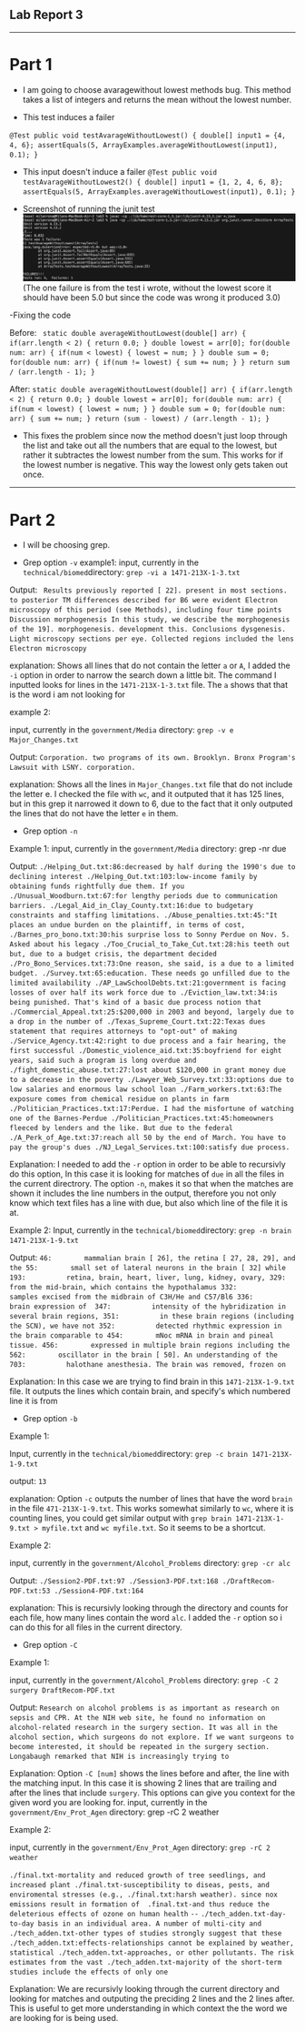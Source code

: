 ## Lab Report 3

---

# Part 1

- I am going to choose avaragewithout lowest methods bug. This method takes a list of integers and returns the mean without the lowest number.

- This test induces a failer

`@Test
  public void testAvarageWithoutLowest() {
    double[] input1 = {4, 4, 6};
    assertEquals(5, ArrayExamples.averageWithoutLowest(input1), 0.1);
  }`


- This input doesn't induce a failer
`@Test
  public void testAvarageWithoutLowest2() {
    double[] input1 = {1, 2, 4, 6, 8};
    assertEquals(5, ArrayExamples.averageWithoutLowest(input1), 0.1);
  }`

- Screenshot of running the junit test
![image_junit](screen_of_junit.png)
(The one failure is from the test i wrote, without the lowest score it should have been 5.0 but since the code was wrong it produced 3.0)

-Fixing the code 

Before: 
` static double averageWithoutLowest(double[] arr) {
    if(arr.length < 2) { return 0.0; }
    double lowest = arr[0];
    for(double num: arr) {
      if(num < lowest) { lowest = num; }
    }
    double sum = 0;
    for(double num: arr) {
      if(num != lowest) { sum += num; }
    }
    return sum / (arr.length - 1);
  }`

After: 
`static double averageWithoutLowest(double[] arr) {
    if(arr.length < 2) { return 0.0; }
    double lowest = arr[0];
    for(double num: arr) {
      if(num < lowest) { lowest = num; }
    }
    double sum = 0;
    for(double num: arr) {
      sum += num;
    }
    return (sum - lowest) / (arr.length - 1);
  }`

  - This fixes the problem since now the method doesn't just loop through the list and take out all the numbers that are equal to the lowest, but rather it subtractes the lowest number from the sum. This works for if the lowest number is negative. This way the lowest only gets taken out once.






---

# Part 2

- I will be choosing grep.


- Grep option `-v`
example1:
input, currently in the `technical/biomed`directory: `grep -vi a 1471-213X-1-3.txt `

Output: ` Results
          previously reported [ 22].
          present in most sections.
          to posterior TM differences described for B6 were evident
          Electron microscopy
          of this period (see Methods), including four time points
        Discussion
          morphogenesis
          In this study, we describe the morphogenesis of the
          19].
          morphogenesis.
          development
          this.
        Conclusions
        dysgenesis. 
          Light microscopy
          sections per eye. Collected regions included the lens
          Electron microscopy`
          
explanation: Shows all lines that do not contain the letter `a` or `A`, I added the `-i` option in order to narrow the search down a little bit. The command I inputted looks for lines in the `1471-213X-1-3.txt` file. The `a` shows that that is the word i am not looking for 

example 2:

input, currently in the `government/Media` directory: `grep -v e Major_Changes.txt`  

Output: 
`Corporation.
two programs of its own.
Brooklyn.
Bronx Program's Lawsuit
with LSNY.
corporation.`

explanation: Shows all the lines in `Major_Changes.txt` file that do not include the letter e. I checked the file with `wc`, and it outputed that it has 125 lines, but in this grep it narrowed it down to 6, due to the fact that it only outputed the lines that do not have the letter `e` in them. 


- Grep option `-n`

Example 1:
input, currently in the `government/Media` directory: grep -nr due 

Output: `./Helping_Out.txt:86:decreased by half during the 1990's due to declining interest
./Helping_Out.txt:103:low-income family by obtaining funds rightfully due them. If you
./Unusual_Woodburn.txt:67:for lengthy periods due to communication barriers.
./Legal_Aid_in_Clay_County.txt:16:due to budgetary constraints and staffing limitations.
./Abuse_penalties.txt:45:"It places an undue burden on the plaintiff, in terms of cost,
./Barnes_pro_bono.txt:30:his surprise loss to Sonny Perdue on Nov. 5. Asked about his legacy
./Too_Crucial_to_Take_Cut.txt:28:his teeth out but, due to a budget crisis, the department decided
./Pro_Bono_Services.txt:73:One reason, she said, is a due to a limited budget.
./Survey.txt:65:education. These needs go unfilled due to the limited availability
./AP_LawSchoolDebts.txt:21:government is facing losses of over half its work force due to
./Eviction_law.txt:34:is being punished. That's kind of a basic due process notion that
./Commercial_Appeal.txt:25:$200,000 in 2003 and beyond, largely due to a drop in the number of
./Texas_Supreme_Court.txt:22:Texas dues statement that requires attorneys to "opt-out" of making
./Service_Agency.txt:42:right to due process and a fair hearing, the first successful
./Domestic_violence_aid.txt:35:boyfriend for eight years, said such a program is long overdue and
./fight_domestic_abuse.txt:27:lost about $120,000 in grant money due to a decrease in the poverty
./Lawyer_Web_Survey.txt:33:options due to low salaries and enormous law school loan
./Farm_workers.txt:63:The exposure comes from chemical residue on plants in farm
./Politician_Practices.txt:17:Perdue. I had the misfortune of watching one of the Barnes-Perdue
./Politician_Practices.txt:45:homeowners fleeced by lenders and the like. But due to the federal
./A_Perk_of_Age.txt:37:reach all 50 by the end of March. You have to pay the group's dues
./NJ_Legal_Services.txt:100:satisfy due process.`

Explanation: I needed to add the `-r` option in order to be able to recursivly do this option, In this case it is looking for matches of `due` in all the files in the current directrory. The option `-n`, makes it so that when the matches are shown it includes the line numbers in the output, therefore you not only know which text files has a line with due, but also which line of the file it is at.

Example 2: 
Input, currently in the `technical/biomed`directory: `grep -n brain 1471-213X-1-9.txt`

Output: 
`46:        mammalian brain [ 26], the retina [ 27, 28, 29], and the
55:        small set of lateral neurons in the brain [ 32] while
193:          retina, brain, heart, liver, lung, kidney, ovary,
329:          from the mid-brain, which contains the hypothalamus
332:          samples excised from the midbrain of C3H/He and C57/Bl6
336:          brain expression of 
347:          intensity of the hybridization in several brain regions,
351:          in these brain regions (including the SCN), we have not
352:          detected rhythmic expression in the brain comparable to
454:        mNoc mRNA in brain and pineal tissue.
456:        expressed in multiple brain regions including the
562:        oscillator in the brain [ 50]. An understanding of the
703:          halothane anesthesia. The brain was removed, frozen on`

Explanation: In this case we are trying to find brain in this `1471-213X-1-9.txt` file. It outputs the lines which contain brain, and specify's which numbered line it is from 


- Grep option `-b`

Example 1:

Input, currently in the `technical/biomed`directory: `grep -c brain 1471-213X-1-9.txt`

output: 
`13`

explanation: Option `-c` outputs the number of lines that have the word `brain` in the file `471-213X-1-9.txt`. This works somewhat similarly to `wc`, where it is counting lines, you could get similar output with `grep brain 1471-213X-1-9.txt > myfile.txt` and `wc myfile.txt`. So it seems to be a shortcut.

Example 2:

input, currently in the `government/Alcohol_Problems` directory: `grep -cr alc`

Output: 
`./Session2-PDF.txt:97
./Session3-PDF.txt:168
./DraftRecom-PDF.txt:53
./Session4-PDF.txt:164`

explanation: This is recursivly looking through the directory and counts for each file, how many lines contain the word `alc`. I added the `-r` option so i can do this for all files in the current directory.


- Grep option `-C`

Example 1: 

input, currently in the `government/Alcohol_Problems` directory: `grep -C 2 surgery DraftRecom-PDF.txt`

Output: 
`Research on alcohol problems is as important as research on sepsis
and CPR. At the NIH web site, he found no information on
alcohol-related research in the surgery section. It was all in the
alcohol section, which surgeons do not explore. If we want surgeons
to become interested, it should be repeated in the surgery
section.
Longabaugh remarked that NIH is increasingly trying to`

Explanation: Option `-C [num]` shows the lines before and after, the line with the matching input. In this case it is showing 2 lines that are trailing and after the lines that include `surgery`. This options can give you context for the given word you are looking for. 
input, currently in the `government/Env_Prot_Agen` directory: grep -rC 2 weather


Example 2:

input, currently in the `government/Env_Prot_Agen` directory: `grep -rC 2 weather`

`./final.txt-mortality and reduced growth of tree seedlings, and increased plant
./final.txt-susceptibility to diseas, pests, and enviromental stresses (e.g.,
./final.txt:harsh weather). since nox emissions result in formation of 
.final.txt-and thus reduce the deleterious effects of ozone on human health`
`--`
`./tech_adden.txt-day-to-day basis in an individual area. A number of multi-city and
./tech_adden.txt-other types of studies strongly suggest that these
./tech_adden.txt:effects-relationships cannot be explained by weather, statistical
./tech_adden.txt-approaches, or other pollutants. The risk estimates from the vast
./tech_adden.txt-majority of the short-term studies include the effects of only one`

Explanation: We are recursivly looking through the current directory and looking for matches and outputing the preciding 2 lines and the 2 lines after. This is useful to get more understanding in which context the the word we are looking for is being used. 






